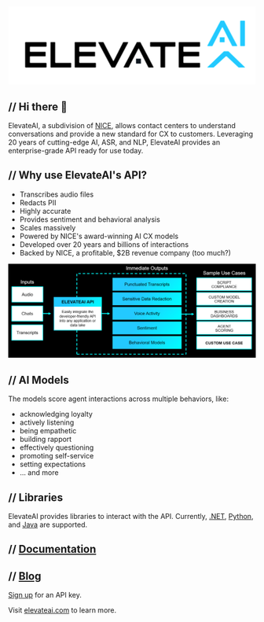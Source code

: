 
<p align="center">
<img src="https://raw.githubusercontent.com/johnbohnam3/johnbohnam3/main/images/ElevateAI-Logo-Black-on-White.png">
</p>

## // Hi there 👋

<p>ElevateAI, a subdivision of <a href="https://www.nice.com">NICE</a>, allows contact centers to understand conversations and provide a new standard for CX to customers. Leveraging 20 years of cutting-edge AI, ASR, and NLP, ElevateAI provides an enterprise-grade API ready for use today.</p>

## // Why use ElevateAI's API?
+ Transcribes audio files
+ Redacts PII
+ Highly accurate
+ Provides sentiment and behavioral analysis
+ Scales massively
+ Powered by NICE's award-winning AI CX models
+ Developed over 20 years and billions of interactions
+ Backed by NICE, a profitable, $2B revenue company (too much?)

<p align="center">
    <img src="https://raw.githubusercontent.com/johnbohnam3/johnbohnam3/main/images/elevate-data-flow.png" />
</p>
    

## // AI Models
<p>The models score agent interactions across multiple behaviors, like:</p>

+ acknowledging loyalty
+ actively listening
+ being empathetic
+ building rapport
+ effectively questioning
+ promoting self-service
+ setting expectations
+ ... and more

## // Libraries
<p>ElevateAI provides libraries to interact with the API. Currently, <a href="https://github.com/NICEElevateAI/ElevateAI.SDK">.NET</a>, <a href="https://github.com/NICEElevateAI/ElevateAIPythonSDK">Python</a>, and <a href="https://github.com/NICEElevateAI/ElevateAI.SDK">Java</a> are supported.</p>

## // [Documentation](https://docs.elevateai.com)

## // [Blog](https://www.elevateai.com/blog/)

[Sign up](https://app.elevateai.com/Auth/SignUp) for an API key.

Visit [elevateai.com](https://www.elevateai.com) to learn more.
